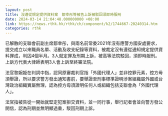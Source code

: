 ```yaml
---
layout: post
title: 沒遵從規定提供資料案　鄒幸彤等被告上訴被駁回須即時服刑
date: 2024-03-14 21:04:48.000000000 +08:00
link: https://news.rthk.hk/rthk/ch/component/k2/1744667-20240314.htm
categories: rthk
---
```


已解散的支聯會前副主席鄒幸彤，與兩名前常委2021年沒有應警方國安處要求，提交成立以來職員名單、活動及收支紀錄等資料，被裁定沒有遵從通知規定提供資料罪成，判囚4個半月。3人就定罪及刑期上訴，被高等法院駁回，須即時服刑。上訴方代表大律師表明3人會上訴至終審法院。

法官黎婉姫在判詞中指，認同原審裁判官指「外國代理人」並非控罪元素，控方毋須舉證，所以要求警方發出通知書前，要舉證至刑事標準證明涉案組織屬外國或台灣政治組織實屬無理，認為控方毋須證明任何人或組織包括支聯會為「外國代理人」。

法官指被告從一開始就堅定犯案拒交資料，並一同行事，舉行記者會並向警方發公開信，認為刑期並無明顯過重，駁回刑期上訴。
